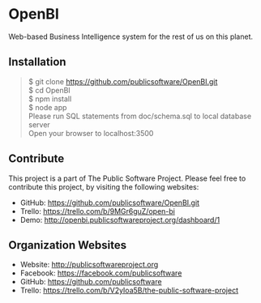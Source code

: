 OpenBI
======

Web-based Business Intelligence system for the rest of us on this planet.

Installation
------------
>$ git clone https://github.com/publicsoftware/OpenBI.git<br/>
>$ cd OpenBI<br/>
>$ npm install<br/>
>$ node app<br/>
>Please run SQL statements from doc/schema.sql to local database server<br/>
>Open your browser to localhost:3500<br/>

Contribute
----------
This project is a part of The Public Software Project. Please feel free to contribute this project, by visiting the following websites:
- GitHub: https://github.com/publicsoftware/OpenBI.git
- Trello: https://trello.com/b/9MGr6guZ/open-bi
- Demo:   http://openbi.publicsoftwareproject.org/dashboard/1

Organization Websites
---------------------
- Website: http://publicsoftwareproject.org
- Facebook: https://facebook.com/publicsoftware
- GitHub: https://github.com/publicsoftware
- Trello: https://trello.com/b/V2yIoa5B/the-public-software-project

